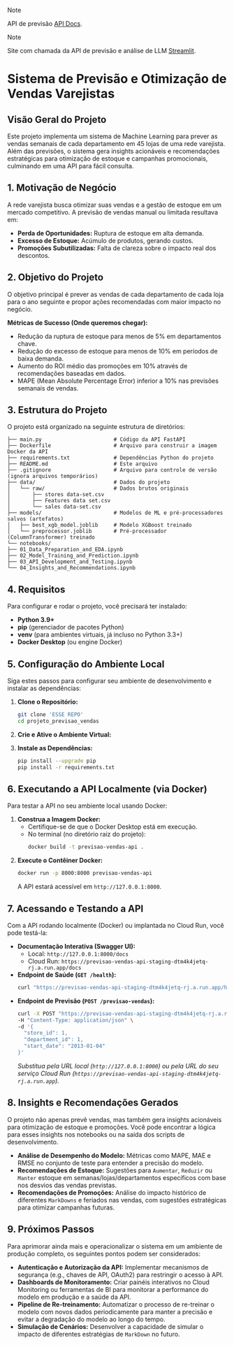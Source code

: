 > [!NOTE]
> API de previsão [API Docs](https://previsao-vendas-api-staging-dtm4k4jetq-rj.a.run.app/docs#/).

> [!NOTE]
> Site com chamada da API de previsão e análise de LLM [Streamlit](https://previsao-vendas-streamlit-app-115310441149.southamerica-east1.run.app/).

# Sistema de Previsão e Otimização de Vendas Varejistas

## Visão Geral do Projeto

Este projeto implementa um sistema de Machine Learning para prever as vendas semanais de cada departamento em 45 lojas de uma rede varejista. Além das previsões, o sistema gera insights acionáveis e recomendações estratégicas para otimização de estoque e campanhas promocionais, culminando em uma API para fácil consulta.

## 1. Motivação de Negócio

A rede varejista busca otimizar suas vendas e a gestão de estoque em um mercado competitivo. A previsão de vendas manual ou limitada resultava em:
* **Perda de Oportunidades:** Ruptura de estoque em alta demanda.
* **Excesso de Estoque:** Acúmulo de produtos, gerando custos.
* **Promoções Subutilizadas:** Falta de clareza sobre o impacto real dos descontos.

## 2. Objetivo do Projeto

O objetivo principal é prever as vendas de cada departamento de cada loja para o ano seguinte e propor ações recomendadas com maior impacto no negócio.

**Métricas de Sucesso (Onde queremos chegar):**
* Redução da ruptura de estoque para menos de 5% em departamentos chave.
* Redução do excesso de estoque para menos de 10% em períodos de baixa demanda.
* Aumento do ROI médio das promoções em 10% através de recomendações baseadas em dados.
* MAPE (Mean Absolute Percentage Error) inferior a 10% nas previsões semanais de vendas.

## 3. Estrutura do Projeto

O projeto está organizado na seguinte estrutura de diretórios:

```
├── main.py                       # Código da API FastAPI
├── Dockerfile                    # Arquivo para construir a imagem Docker da API
├── requirements.txt              # Dependências Python do projeto
├── README.md                     # Este arquivo
├── .gitignore                    # Arquivo para controle de versão (ignora arquivos temporários)
├── data/                         # Dados do projeto
│   └── raw/                      # Dados brutos originais
│       ├── stores data-set.csv
│       ├── Features data set.csv
│       └── sales data-set.csv
├── models/                       # Modelos de ML e pré-processadores salvos (artefatos)
│   ├── best_xgb_model.joblib     # Modelo XGBoost treinado
│   └── preprocessor.joblib       # Pré-processador (ColumnTransformer) treinado
└── notebooks/                    
├── 01_Data_Preparation_and_EDA.ipynb
├── 02_Model_Training_and_Prediction.ipynb
├── 03_API_Development_and_Testing.ipynb
└── 04_Insights_and_Recommendations.ipynb
```


## 4. Requisitos

Para configurar e rodar o projeto, você precisará ter instalado:

* **Python 3.9+**
* **pip** (gerenciador de pacotes Python)
* **venv** (para ambientes virtuais, já incluso no Python 3.3+)
* **Docker Desktop** (ou engine Docker)

## 5. Configuração do Ambiente Local

Siga estes passos para configurar seu ambiente de desenvolvimento e instalar as dependências:

1.  **Clone o Repositório:**
    ```bash
    git clone 'ESSE REPO'
    cd projeto_previsao_vendas
    ```
2.  **Crie e Ative o Ambiente Virtual:**

3.  **Instale as Dependências:**
    ```bash
    pip install --upgrade pip
    pip install -r requirements.txt


## 6. Executando a API Localmente (via Docker)

Para testar a API no seu ambiente local usando Docker:

1.  **Construa a Imagem Docker:**
    * Certifique-se de que o Docker Desktop está em execução.
    * No terminal (no diretório raiz do projeto):
        ```bash
        docker build -t previsao-vendas-api .
        ```
2.  **Execute o Contêiner Docker:**
    ```bash
    docker run -p 8000:8000 previsao-vendas-api
    ```
    A API estará acessível em `http://127.0.0.1:8000`.

## 7. Acessando e Testando a API

Com a API rodando localmente (Docker) ou implantada no Cloud Run, você pode testá-la:

* **Documentação Interativa (Swagger UI):**
    * Local: `http://127.0.0.1:8000/docs`
    * Cloud Run: `https://previsao-vendas-api-staging-dtm4k4jetq-rj.a.run.app/docs`
* **Endpoint de Saúde (`GET /health`):**
    ```bash
    curl "https://previsao-vendas-api-staging-dtm4k4jetq-rj.a.run.app/health"
    ```
* **Endpoint de Previsão (`POST /previsao-vendas`):**
    ```bash
    curl -X POST "https://previsao-vendas-api-staging-dtm4k4jetq-rj.a.run.app/previsao-vendas" \
    -H "Content-Type: application/json" \
    -d '{
      "store_id": 1,
      "department_id": 1,
      "start_date": "2013-01-04"
    }'
    ```
    *Substitua pela URL local (`http://127.0.0.1:8000`) ou pela URL do seu serviço Cloud Run (`https://previsao-vendas-api-staging-dtm4k4jetq-rj.a.run.app`).*

## 8. Insights e Recomendações Gerados

O projeto não apenas prevê vendas, mas também gera insights acionáveis para otimização de estoque e promoções. Você pode encontrar a lógica para esses insights nos notebooks ou na saída dos scripts de desenvolvimento.

* **Análise de Desempenho do Modelo:** Métricas como MAPE, MAE e RMSE no conjunto de teste para entender a precisão do modelo.
* **Recomendações de Estoque:** Sugestões para `Aumentar`, `Reduzir` ou `Manter` estoque em semanas/lojas/departamentos específicos com base nos desvios das vendas previstas.
* **Recomendações de Promoções:** Análise do impacto histórico de diferentes `MarkDowns` e feriados nas vendas, com sugestões estratégicas para otimizar campanhas futuras.

## 9. Próximos Passos

Para aprimorar ainda mais e operacionalizar o sistema em um ambiente de produção completo, os seguintes pontos podem ser considerados:

* **Autenticação e Autorização da API:** Implementar mecanismos de segurança (e.g., chaves de API, OAuth2) para restringir o acesso à API.
* **Dashboards de Monitoramento:** Criar painéis interativos no Cloud Monitoring ou ferramentas de BI para monitorar a performance do modelo em produção e a saúde da API.
* **Pipeline de Re-treinamento:** Automatizar o processo de re-treinar o modelo com novos dados periodicamente para manter a precisão e evitar a degradação do modelo ao longo do tempo.
* **Simulação de Cenários:** Desenvolver a capacidade de simular o impacto de diferentes estratégias de `MarkDown` no futuro.
